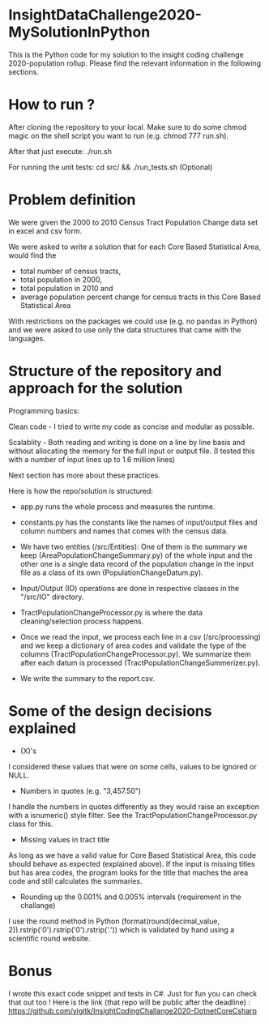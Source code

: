 # InsightDataChallenge2020-MySolutionInPython

This is the Python code for my solution to the insight coding challenge 2020-population rollup. Please find the relevant information in the following sections.

# How to run ? 

After cloning the repository to your local. Make sure to do some chmod magic on the shell script you want to run (e.g. chmod 777 run.sh). 

After that just execute: ./run.sh 

For running the unit tests: cd src/ && ./run_tests.sh (Optional)

# Problem definition

We were given the 2000 to 2010 Census Tract Population Change data set in excel and csv form.

We were asked to write a solution that for each Core Based Statistical Area, would find the 
* total number of census tracts, 
* total population in 2000, 
* total population in 2010 and 
* average population percent change for census tracts in this Core Based Statistical Area

With restrictions on the packages we could use (e.g. no pandas in Python) and we were asked to use only the data structures that came with the languages. 

# Structure of the repository and approach for the solution

Programming basics:

Clean code - I tried to write my code as concise and modular as possible.

Scalablity - Both reading and writing is done on a line by line basis and without allocating the memory for the full input or output file. (I tested this with a number of input lines up to 1.6 million lines)

Next section has more about these practices.

Here is how the repo/solution is structured:

- app.py runs the whole process and measures the runtime. 

- constants.py has the constants like the names of input/output files and column numbers and names that comes with the census data.

- We have two entities (/src/Entities): One of them is the summary we keep (AreaPopulationChangeSummary.py) of the whole input and the other one is a single data record of the population change in the input file as a class of its own (PopulationChangeDatum.py).

- Input/Output (IO) operations are done in respective classes in the "/src/IO" directory.

- TractPopulationChangeProcessor.py is where the data cleaning/selection process happens.

- Once we read the input, we process each line in a csv (/src/processing) and we keep a dictionary of area codes and validate the type of the columns (TractPopulationChangeProcessor.py). We summarize them after each datum is processed (TractPopulationChangeSummerizer.py).

- We write the summary to the report.csv.

# Some of the design decisions explained

- (X)'s

I considered these values that were on some cells, values to be ignored or NULL.

- Numbers in quotes (e.g. "3,457.50")

I handle the numbers in quotes differently as they would raise an exception with a isnumeric() style filter. See the TractPopulationChangeProcessor.py class for this. 

- Missing values in tract title 

As long as we have a valid value for Core Based Statistical Area, this code should behave as expected (explained above). If the input is missing titles but has area codes, the program looks for the title that maches the area code and still calculates the summaries. 

- Rounding up the 0.001% and 0.005% intervals (requirement in the challange)

I use the round method in Python (format(round(decimal_value, 2)).rstrip('0').rstrip('0').rstrip('.')) which is validated by hand using a scientific round website.

# Bonus 

I wrote this exact code snippet and tests in C#. Just for fun you can check that out too ! Here is the link (that repo will be public after the deadline) :
https://github.com/yigitk/InsightCodingChallange2020-DotnetCoreCsharp


